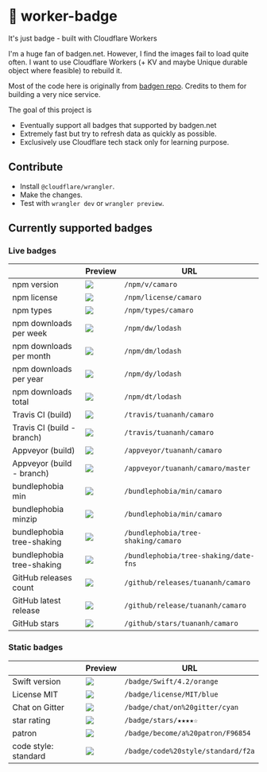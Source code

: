# 🚥 worker-badge

It's just badge - built with Cloudflare Workers

I'm a huge fan of badgen.net. However, I find the images fail to load quite often. I want to use Cloudflare Workers (+ KV and maybe Unique durable object where feasible) to rebuild it.

Most of the code here is originally from [badgen repo](https://github.com/badgen/badgen.net). Credits to them for building a very nice service.

The goal of this project is

- Eventually support all badges that supported by badgen.net
- Extremely fast but try to refresh data as quickly as possible.
- Exclusively use Cloudflare tech stack only for learning purpose.

## Contribute

- Install `@cloudflare/wrangler`.
- Make the changes.
- Test with `wrangler dev` or `wrangler preview`.

## Currently supported badges

### Live badges

|                            | Preview                                                                   | URL                                   |
| -------------------------- | ------------------------------------------------------------------------- | ------------------------------------- |
| npm version                | ![](https://badge-staging.tuananh.net/npm/v/camaro)                       | `/npm/v/camaro`                       |
| npm license                | ![](https://badge-staging.tuananh.net/npm/license/camaro)                 | `/npm/license/camaro`                 |
| npm types                  | ![](https://badge-staging.tuananh.net/npm/types/camaro)                   | `/npm/types/camaro`                   |
| npm downloads per week     | ![](https://badge-staging.tuananh.net/npm/dw/lodash)                      | `/npm/dw/lodash`                      |
| npm downloads per month    | ![](https://badge-staging.tuananh.net/npm/dm/lodash)                      | `/npm/dm/lodash`                      |
| npm downloads per year     | ![](https://badge-staging.tuananh.net/npm/dy/lodash)                      | `/npm/dy/lodash`                      |
| npm downloads total        | ![](https://badge-staging.tuananh.net/npm/dt/lodash)                      | `/npm/dt/lodash`                      |
| Travis CI (build)          | ![](https://badge-staging.tuananh.net/travis/tuananh/camaro)              | `/travis/tuananh/camaro`              |
| Travis CI (build - branch) | ![](https://badge-staging.tuananh.net/travis/tuananh/camaro/master)       | `/travis/tuananh/camaro`              |
| Appveyor (build)           | ![](https://badge-staging.tuananh.net/appveyor/tuananh/camaro)            | `/appveyor/tuananh/camaro`            |
| Appveyor (build - branch)  | ![](https://badge-staging.tuananh.net/appveyor/tuananh/camaro/master)     | `/appveyor/tuananh/camaro/master`     |
| bundlephobia min           | ![](https://badge-staging.tuananh.net/bundlephobia/min/camaro)            | `/bundlephobia/min/camaro`            |
| bundlephobia minzip        | ![](https://badge-staging.tuananh.net/bundlephobia/minzip/camaro)         | `/bundlephobia/min/camaro`            |
| bundlephobia tree-shaking  | ![](https://badge-staging.tuananh.net/bundlephobia/tree-shaking/camaro)   | `/bundlephobia/tree-shaking/camaro`   |
| bundlephobia tree-shaking  | ![](https://badge-staging.tuananh.net/bundlephobia/tree-shaking/date-fns) | `/bundlephobia/tree-shaking/date-fns` |
| GitHub releases count      | ![](https://badge-staging.tuananh.net/github/releases/tuananh/camaro)     | `/github/releases/tuananh/camaro`     |
| GitHub latest release      | ![](https://badge-staging.tuananh.net/github/release/tuananh/camaro)      | `/github/release/tuananh/camaro`      |
| GitHub stars               | ![](https://badge-staging.tuananh.net/github/stars/tuananh/camaro)        | `/github/stars/tuananh/camaro`        |

### Static badges

|                      | Preview                                                                | URL                                |
| -------------------- | ---------------------------------------------------------------------- | ---------------------------------- |
| Swift version        | ![](https://badge-staging.tuananh.net/badge/Swift/4.2/orange)          | `/badge/Swift/4.2/orange`          |
| License MIT          | ![](https://badge-staging.tuananh.net/badge/license/MIT/blue)          | `/badge/license/MIT/blue`          |
| Chat on Gitter       | ![](https://badge-staging.tuananh.net/badge/chat/on%20gitter/cyan)     | `/badge/chat/on%20gitter/cyan`     |
| star rating          | ![](https://badge-staging.tuananh.net/badge/stars/★★★★☆)               | `/badge/stars/★★★★☆`               |
| patron               | ![](https://badge-staging.tuananh.net/badge/become/a%20patron/F96854)  | `/badge/become/a%20patron/F96854`  |
| code style: standard | ![](https://badge-staging.tuananh.net/badge/code%20style/standard/f2a) | `/badge/code%20style/standard/f2a` |
